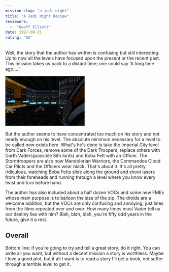 ```yaml
---
mission-slug: "a-jedi-night"
title: "A Jedi Night Review"
reviewers: 
  -  "Geoff Elliott"
date: 1997-09-15
rating: "65"
---
```


Well, the story that the author has written is confusing but still interesting. Up to now all the levels have focused upon the present or the recent past. This mission takes us back to a distant time; one could say 'A long time ago.....'

![Jedi Night screenshot](./jedinight.png "It's still the same Coruscant, but there have been a few changes since...er.. before you saw it last.")

But the author seems to have concentrated too much on his story and not nearly enough on his level. The absolute minimum necessary for a level to be called new exists here. What's he's done is take the Imperial City level from Dark Forces, remove some of the Dark Troopers, replace others with Darth Vaders(possible Sith lords) and Boba Fett with an Officer. The Stormtroopers are also now Mandolorian Warriors, the Commandos Cloud Car Pilots and the Officers wear black. That's about it. It's all pretty ridiculous, watching Boba Fetts slide along the ground and shoot lasers from their foreheads and running through a level where you know every twist and turn before hand.

The author has also included about a half dozen VOCs and some new FMEs whose main purpose is to balloon the size of the zip. The droids are a welcome addition, but the VOCs are only confusing and annoying; just lines from the films repeated over and over. How many times must Vader tell us our destiny lies with him? Blah, blah, blah, you're fifty odd years in the future, give it a rest.

## Overall

Bottom line: if you're going to try and tell a great story, do it right. You can write all you want, but without a decent mission a story is worthless. Maybe I love a good plot, but if all I want is to read a story I'll get a book, not suffer through a terrible level to get it.